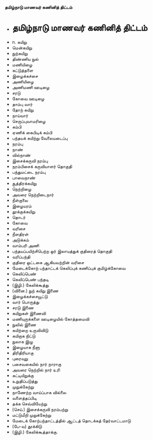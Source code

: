 **தமிழ்நாடு மாணவர் கணினித் திட்டம்**
- # தமிழ்நாடு மாணவர் கணினித் திட்டம்
- n. கயிறு
- மென்கயிறு
- நுற்கயிறு
- திண்ணிய நுல்
- மணியிழை
- கட்டுத்தளை
- இழைக்கச்சை
- அணியிழை
- அணிமணி  ஊடிழை
- சரடு
- கோவை ஊடிழை
- தாம்பு வார்
- தோற் கயிறு
- நாய்வார்
- செருப்புவாமரிழை
- கம்பி
- ஏணிக் கைபிடிக் கம்பி
- பந்தயக் கயிற்று வேலையடைப்பு
- நரம்பு
- நாண்
- வில்நாண்
- இசைக்கருவி நரம்பு
- நரம்பிசைக் கருவியாளர் தொகுதி
- பந்துமட்டை நரம்பு
- பாவைநாண்
- சூத்திரக்கயிறு
- நெற்றிழை
- அவரை நெற்றிடைநார்
- நீள்குலை
- இழையரம்
- தூக்குக்கயிறு
- தொடர்
- கோவை
- வரிசை
- நீளதிரள்
- அடுக்கம்
- வாம்பரி அணி
- பந்தயப்பயிற்சிபெற்ற ஒர் இலாயத்துக் குதிரைத் தொகுதி
- வரிப்பந்தி
- குதிரை ஒட்டகை ஆகியவற்றின் வரிசை
- மேடைக்கோற் பந்தாட்டக் கெலிப்புக் கணிப்புக் குமிழ்க்கோவை
- கெலிப்பெண்
- கெலிப்பெண் பந்தடி
- (இழி.) கேலிக்கூத்து
- (வினை.) நுற் கயிறு இணை
- இழைக்கச்சையூட்டு
- வார் பொருத்து
- சரடு இணை
- கயிறுகள் இணைவி
- மணியுருக்களை ஊடிழையில் கோத்தமைவி
- நுலில்  இணை
- கயிற்றை உருவிவிடு
- கயிறாக நிட்டு
- நுலாக இழு
- இழையாக நீளு
- திரிதிரியாகு
- புரைவுறு
- பசைவகையில் நார் நாராகு
- அவரை நெற்றில் நார் உரி
- கட்டியிறுக்கு
- உறுதிப்படுத்து
- முறுக்கேற்று
- நாணேற்ற  வாய்ப்பாக வில்லை
- வளைத்தப்பிடி
- தக்க செவ்வியேற்று
- (செய்.) இசைக்கருவி நரம்பற்று
- மட்டுமீறி முறுக்கேற்று
- மேடைக் கோற்பந்தாட்டத்தில் ஆட்டத் தொடக்கத் தேர்வாட்டமாடு
- (பே-வ) தூக்கிடு
- (இழி.) கேலிக்கூத்தாக்கு.

